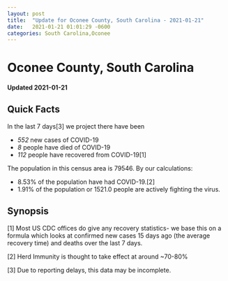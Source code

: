 ```yaml
---
layout: post
title:  "Update for Oconee County, South Carolina - 2021-01-21"
date:   2021-01-21 01:01:29 -0600
categories: South Carolina,Oconee
---
```


# Oconee County, South Carolina
#### Updated 2021-01-21

## Quick Facts

In the last 7 days[3] we project there have been
- *552* new cases of COVID-19
- *8* people have died of COVID-19
- *112* people have recovered from COVID-19[1]

The population in this census area is 79546. By our calculations:
- 8.53% of the population have had COVID-19.[2]
- 1.91% of the population or 1521.0 people are actively fighting the virus.

## Synopsis




[1] Most US CDC offices do give any recovery statistics- we base this on a formula which looks at confirmed new cases
15 days ago (the average recovery time) and deaths over the last 7 days.

[2] Herd Immunity is thought to take effect at around ~70-80%

[3] Due to reporting delays, this data may be incomplete.
 
    